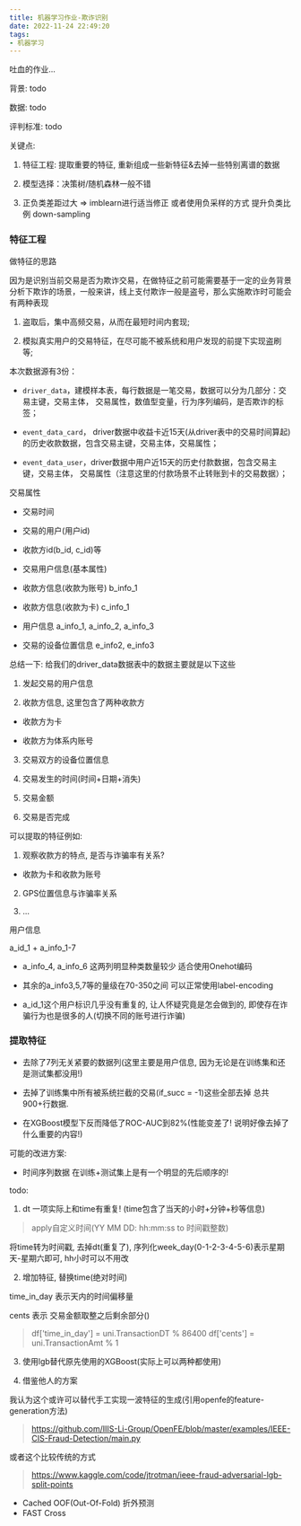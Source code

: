 ```yaml
---
title: 机器学习作业-欺诈识别
date: 2022-11-24 22:49:20
tags:
- 机器学习
---
```


吐血的作业...

<!--more-->

<!-- {% asset_img (url_here) description %} -->

背景:
todo


数据:
todo


评判标准:
todo


关键点:

1. 特征工程: 提取重要的特征, 重新组成一些新特征&去掉一些特别离谱的数据

2. 模型选择：决策树/随机森林一般不错

3. 正负类差距过大 => imblearn进行适当修正 或者使用负采样的方式 提升负类比例 down-sampling

### 特征工程

做特征的思路

因为是识别当前交易是否为欺诈交易，在做特征之前可能需要基于一定的业务背景分析下欺诈的场景，一般来讲，线上支付欺诈一般是盗号，那么实施欺诈时可能会有两种表现

1. 盗取后，集中高频交易，从而在最短时间内套现;

2. 模拟真实用户的交易特征，在尽可能不被系统和用户发现的前提下实现盗刷等;

本次数据源有3份：


- `driver_data`，建模样本表，每行数据是一笔交易，数据可以分为几部分：交易主键，交易主体， 交易属性，数值型变量，行为序列编码，是否欺诈的标签；

- `event_data_card`， driver数据中收益卡近15天(从driver表中的交易时间算起)的历史收款数据，包含交易主键，交易主体，交易属性；

- `event_data_user`，driver数据中用户近15天的历史付款数据，包含交易主键，交易主体， 交易属性（注意这里的付款场景不止转账到卡的交易数据）；

交易属性
- 交易时间

- 交易的用户(用户id)

- 收款方id(b_id, c_id)等

- 交易用户信息(基本属性)

- 收款方信息(收款为账号) b_info_1

- 收款方信息(收款为卡) c_info_1

- 用户信息 a_info_1, a_info_2, a_info_3

- 交易的设备位置信息 e_info2, e_info3


总结一下:
给我们的driver_data数据表中的数据主要就是以下这些

1. 发起交易的用户信息

2. 收款方信息, 这里包含了两种收款方

- 收款方为卡

- 收款方为体系内账号

3. 交易双方的设备位置信息

4. 交易发生的时间(时间+日期+消失)

5. 交易金额

6. 交易是否完成


可以提取的特征例如:

1. 观察收款方的特点, 是否与诈骗率有关系?
- 收款为卡和收款为账号

2. GPS位置信息与诈骗率关系

3. ...


用户信息

a_id_1 + a_info_1-7

- a_info_4, a_info_6 这两列明显种类数量较少 适合使用Onehot编码

- 其余的a_info3,5,7等的量级在70-350之间 可以正常使用label-encoding

- a_id_1这个用户标识几乎没有重复的, 让人怀疑究竟是怎会做到的, 即使存在诈骗行为也是很多的人(切换不同的账号进行诈骗)


### 提取特征

- 去除了7列无关紧要的数据列(这里主要是用户信息, 因为无论是在训练集和还是测试集都没用!)

- 去掉了训练集中所有被系统拦截的交易(if_succ = -1)这些全部去掉 总共900+行数据.

- 在XGBoost模型下反而降低了ROC-AUC到82%(性能变差了! 说明好像去掉了什么重要的内容!)

可能的改进方案:

- 时间序列数据 在训练+测试集上是有一个明显的先后顺序的!

todo:

1. dt 一项实际上和time有重复! (time包含了当天的小时+分钟+秒等信息)

> apply自定义时间(YY MM DD: hh:mm:ss to 时间戳整数)

将time转为时间戳, 去掉dt(重复了), 序列化week_day(0-1-2-3-4-5-6)表示星期天-星期六即可, hh小时可以不用改

2. 增加特征, 替换time(绝对时间)

time_in_day 表示天内的时间偏移量

cents 表示 交易金额取整之后剩余部分()

> df['time_in_day'] = uni.TransactionDT % 86400
  df['cents'] = uni.TransactionAmt % 1

3. 使用lgb替代原先使用的XGBoost(实际上可以两种都使用)

4. 借鉴他人的方案

我认为这个或许可以替代手工实现一波特征的生成(引用openfe的feature-generation方法)

> https://github.com/IIIS-Li-Group/OpenFE/blob/master/examples/IEEE-CIS-Fraud-Detection/main.py

或者这个比较传统的方式
> https://www.kaggle.com/code/jtrotman/ieee-fraud-adversarial-lgb-split-points

- Cached OOF(Out-Of-Fold) 折外预测
- FAST Cross
